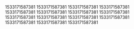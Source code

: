 1533171587381
1533171587381
1533171587381
1533171587381
1533171587381
1533171587381
1533171587381
1533171587381
1533171587381
1533171587381
1533171587381
1533171587381
1533171587381
1533171587381
1533171587381
